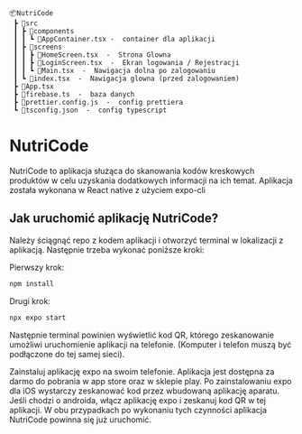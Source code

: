 ```
📦NutriCode
 ┣ 📂src
 ┃ ┣ 📂components
 ┃ ┃ ┗ 📜AppContainer.tsx -  container dla aplikacji
 ┃ ┣ 📂screens
 ┃ ┃ ┣ 📜HomeScreen.tsx  -  Strona Glowna
 ┃ ┃ ┣ 📜LoginScreen.tsx  -  Ekran logowania / Rejestracji
 ┃ ┃ ┗ 📜Main.tsx  -  Nawigacja dolna po zalogowaniu
 ┃ ┗ 📜index.tsx  -  Nawigacja glowna (przed zalogowaniem)
 ┣ 📜App.tsx
 ┣ 📜firebase.ts  -  baza danych
 ┣ 📜prettier.config.js  -  config prettiera
 ┗ 📜tsconfig.json  -  config typescript
 ```

# NutriCode


NutriCode to aplikacja służąca do skanowania kodów kreskowych produktów w celu uzyskania dodatkowych informacji na ich temat. Aplikacja została wykonana w React native z użyciem expo-cli

## Jak uruchomić aplikację NutriCode?

Należy ściągnąć repo z kodem aplikacji i otworzyć terminal w lokalizacji z aplikacją. Następnie trzeba wykonać poniższe kroki: 

Pierwszy krok: 
```sh
npm install
```
Drugi krok:
```sh
npx expo start
```

Następnie terminal powinien wyświetlić kod QR, którego zeskanowanie umożliwi uruchomienie aplikacji na telefonie. (Komputer i telefon muszą być podłączone do tej samej sieci).

Zainstaluj aplikację expo na swoim telefonie. Aplikacja jest dostępna za darmo do pobrania w app store oraz w sklepie play. Po zainstalowaniu expo dla iOS wystarczy zeskanować kod przez wbudowaną aplikację aparatu. Jeśli chodzi o androida, włącz aplikację expo i zeskanuj kod QR w tej aplikacji. W obu przypadkach po wykonaniu tych czynności aplikacja NutriCode powinna się już uruchomić.